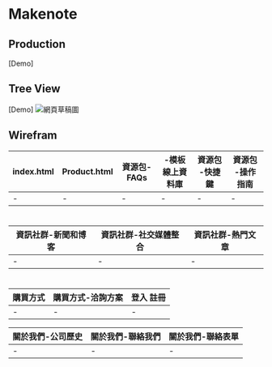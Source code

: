 # Makenote

## Production

[Demo]

## Tree View

[Demo] ![網頁草稿圖](https://github.com/mentalflowtime2023/Makenote/assets/156912944/8ac4115d-54e2-4b41-b94e-fb254c877d95)


## Wirefram
|index.html|Product.html|資源包-FAQs| -模板線上資料庫|資源包 -快捷鍵|資源包 -操作指南|
|-|-|-|-|-|-|
|-|-|-|-|-|-|

#

|資訊社群-新聞和博客|資訊社群-社交媒體整合|資訊社群-熱門文章|
|-|-|-|
|-|-|-|

#

|購買方式|購買方式-洽詢方案|登入 註冊|
|-|-|-|
|-|-|-|

|關於我們-公司歷史| 關於我們-聯絡我們|關於我們-聯絡表單|
|-|-|-|
|-|-|-|
